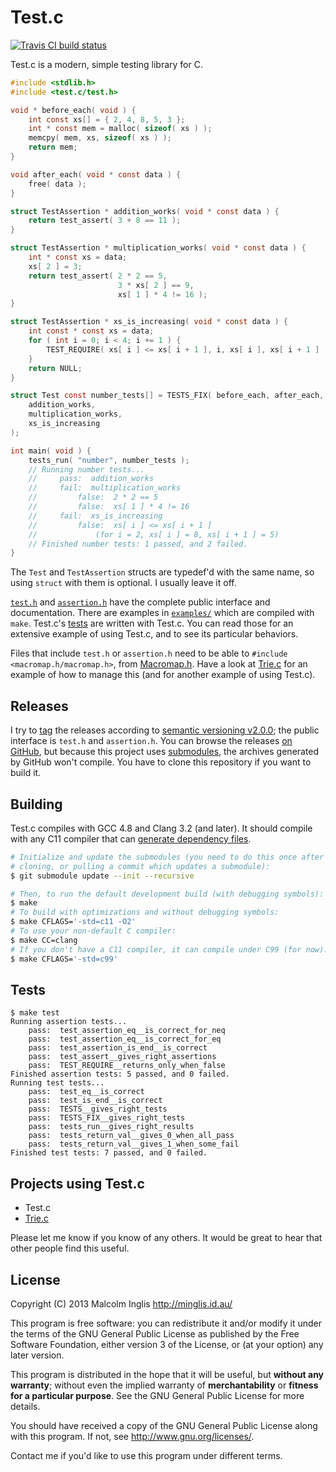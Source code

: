 # Test.c

[![Travis CI build status](https://api.travis-ci.org/mcinglis/test.c.png)](https://travis-ci.org/mcinglis/test.c)

Test.c is a modern, simple testing library for C.

``` c
#include <stdlib.h>
#include <test.c/test.h>

void * before_each( void ) {
    int const xs[] = { 2, 4, 8, 5, 3 };
    int * const mem = malloc( sizeof( xs ) );
    memcpy( mem, xs, sizeof( xs ) );
    return mem;
}

void after_each( void * const data ) {
    free( data );
}

struct TestAssertion * addition_works( void * const data ) {
    return test_assert( 3 + 8 == 11 );
}

struct TestAssertion * multiplication_works( void * const data ) {
    int * const xs = data;
    xs[ 2 ] = 3;
    return test_assert( 2 * 2 == 5,
                        3 * xs[ 2 ] == 9,
                        xs[ 1 ] * 4 != 16 );
}

struct TestAssertion * xs_is_increasing( void * const data ) {
    int const * const xs = data;
    for ( int i = 0; i < 4; i += 1 ) {
        TEST_REQUIRE( xs[ i ] <= xs[ i + 1 ], i, xs[ i ], xs[ i + 1 ] );
    }
    return NULL;
}

struct Test const number_tests[] = TESTS_FIX( before_each, after_each,
    addition_works,
    multiplication_works,
    xs_is_increasing
);

int main( void ) {
    tests_run( "number", number_tests );
    // Running number tests...
    //     pass:  addition_works
    //     fail:  multiplication_works
    //         false:  2 * 2 == 5
    //         false:  xs[ 1 ] * 4 != 16
    //     fail:  xs_is_increasing
    //         false:  xs[ i ] <= xs[ i + 1 ]
    //             (for i = 2, xs[ i ] = 8, xs[ i + 1 ] = 5)
    // Finished number tests: 1 passed, and 2 failed.
}
```

The `Test` and `TestAssertion` structs are typedef'd with the same name, so using `struct` with them is optional. I usually leave it off.

[`test.h`](/test.h) and [`assertion.h`](/assertion.h) have the complete public interface and documentation. There are examples in [`examples/`](/examples/) which are compiled with `make`. Test.c's [tests](/tests/) are written with Test.c. You can read those for an extensive example of using Test.c, and to see its particular behaviors.

Files that include `test.h` or `assertion.h` need to be able to `#include <macromap.h/macromap.h>`, from [Macromap.h](https://github.com/mcinglis/macromap.h). Have a look at [Trie.c](https://github.com/mcinglis/trie.c) for an example of how to manage this (and for another example of using Test.c).


## Releases

I try to [tag](http://git-scm.com/book/en/Git-Basics-Tagging) the releases according to [semantic versioning v2.0.0](http://semver.org/spec/v2.0.0.html); the public interface is `test.h` and `assertion.h`. You can browse the releases [on GitHub](https://github.com/mcinglis/test.c/releases), but because this project uses [submodules](http://git-scm.com/book/en/Git-Tools-Submodules), the archives generated by GitHub won't compile. You have to clone this repository if you want to build it.


## Building

Test.c compiles with GCC 4.8 and Clang 3.2 (and later). It should compile with any C11 compiler that can [generate dependency files](/Makefile#L70).

``` sh
# Initialize and update the submodules (you need to do this once after
# cloning, or pulling a commit which updates a submodule):
$ git submodule update --init --recursive

# Then, to run the default development build (with debugging symbols):
$ make
# To build with optimizations and without debugging symbols:
$ make CFLAGS='-std=c11 -O2'
# To use your non-default C compiler:
$ make CC=clang
# If you don't have a C11 compiler, it can compile under C99 (for now):
$ make CFLAGS='-std=c99'
```


## Tests

```
$ make test
Running assertion tests...
    pass:  test_assertion_eq__is_correct_for_neq
    pass:  test_assertion_eq__is_correct_for_eq
    pass:  test_assertion_is_end__is_correct
    pass:  test_assert__gives_right_assertions
    pass:  TEST_REQUIRE__returns_only_when_false
Finished assertion tests: 5 passed, and 0 failed.
Running test tests...
    pass:  test_eq__is_correct
    pass:  test_is_end__is_correct
    pass:  TESTS__gives_right_tests
    pass:  TESTS_FIX__gives_right_tests
    pass:  tests_run__gives_right_results
    pass:  tests_return_val__gives_0_when_all_pass
    pass:  tests_return_val__gives_1_when_some_fail
Finished test tests: 7 passed, and 0 failed.
```


## Projects using Test.c

- Test.c
- [Trie.c](https://github.com/mcinglis/trie.c)

Please let me know if you know of any others. It would be great to hear that other people find this useful.


## License

Copyright (C) 2013 Malcolm Inglis <http://minglis.id.au/>

This program is free software: you can redistribute it and/or modify it under the terms of the GNU General Public License as published by the Free Software Foundation, either version 3 of the License, or (at your option) any later version.

This program is distributed in the hope that it will be useful, but **without any warranty**; without even the implied warranty of **merchantability** or **fitness for a particular purpose**. See the GNU General Public License for more details.

You should have received a copy of the GNU General Public License along with this program. If not, see <http://www.gnu.org/licenses/>.

Contact me if you'd like to use this program under different terms.

